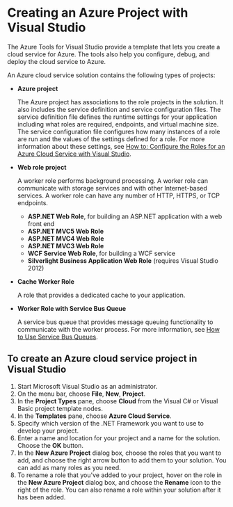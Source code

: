 <properties
    pageTitle="Creating an Azure project with Visual Studio | Azure"
    description="Creating an Azure project with Visual Studio"
    services="visual-studio-online"
    documentationcenter="na"
    author="TomArcher"
    manager="douge"
    editor="" />
<tags
    ms.assetid="ec580df7-3dcc-45a9-a1d9-8c110678dfb5"
    ms.service="multiple"
    ms.devlang="multiple"
    ms.topic="article"
    ms.tgt_pltfrm="na"
    ms.workload="na"
    ms.date="11/11/2016"
    wacn.date=""
    ms.author="tarcher" />

# Creating an Azure Project with Visual Studio
The Azure Tools for Visual Studio provide a template that lets you create a cloud service for Azure. The tools also help you configure, debug, and deploy the cloud service to Azure.

An Azure cloud service solution contains the following types of projects:

- **Azure project**
  
    The Azure project has associations to the role projects in the solution. It also includes the service definition and service configuration files. The service definition file defines the runtime settings for your application including what roles are required, endpoints, and virtual machine size. The service configuration file configures how many instances of a role are run and the values of the settings defined for a role. For more information about these settings, see [How to: Configure the Roles for an Azure Cloud Service with Visual Studio](/documentation/articles/vs-azure-tools-configure-roles-for-cloud-service/).
- **Web role project**
  
    A worker role performs background processing. A worker role can communicate with storage services and with other Internet-based services. A worker role can have any number of HTTP, HTTPS, or TCP endpoints.
  
  - **ASP.NET Web Role**, for building an ASP.NET application with a web front end
  - **ASP.NET MVC5 Web Role**
  - **ASP.NET MVC4 Web Role**
  - **ASP.NET MVC3 Web Role**
  - **WCF Service Web Role**, for building a WCF service
  - **Silverlight Business Application Web Role** (requires Visual Studio 2012)
- **Cache Worker Role**
  
    A role that provides a dedicated cache to your application.
- **Worker Role with Service Bus Queue**
  
    A service bus queue that provides message queuing functionality to communicate with the worker process. For more information, see [How to Use Service Bus Queues](http://go.microsoft.com/fwlink/?LinkId=260560).

## To create an Azure cloud service project in Visual Studio
1. Start Microsoft Visual Studio as an administrator.
2. On the menu bar, choose **File**, **New**, **Project**.
3. In the **Project Types** pane, choose **Cloud** from the Visual C# or Visual Basic project template nodes.
4. In the **Templates** pane, choose  **Azure Cloud Service**.
5. Specify which version of the .NET Framework you want to use to develop your project.
6. Enter a name and location for your project and a name for the solution. Choose the **OK** button.
7. In the **New Azure Project** dialog box, choose the roles that you want to add, and choose the right arrow button to add them to your solution. You can add as many roles as you need.
8. To rename a role that you've added to your project, hover on the role in the **New Azure Project** dialog box, and choose the **Rename** icon to the right of the role. You can also rename a role within your solution after it has been added.

